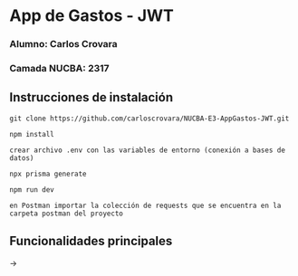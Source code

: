 # App de Gastos - JWT

### Alumno: Carlos Crovara

### Camada NUCBA: 2317

## Instrucciones de instalación

```
git clone https://github.com/carloscrovara/NUCBA-E3-AppGastos-JWT.git

npm install

crear archivo .env con las variables de entorno (conexión a bases de datos)

npx prisma generate

npm run dev

en Postman importar la colección de requests que se encuentra en la carpeta postman del proyecto
```

## Funcionalidades principales

-> 